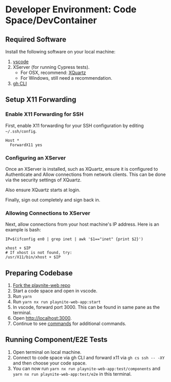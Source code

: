 # Developer Environment: Code Space/DevContainer

## Required Software

Install the following software on your local machine:

1. [vscode](https://code.visualstudio.com/Download)
2. XServer (for running Cypress tests).
   - For OSX, recommend: [XQuartz](https://www.bing.com/ck/a?!&&p=c21da4f99329c03fJmltdHM9MTcxODg0MTYwMCZpZ3VpZD0zOTJjZTBlOC1iMzRjLTY3Y2MtMDU4NC1mM2NkYjI2MDY2NjUmaW5zaWQ9NTIyNw&ptn=3&ver=2&hsh=3&fclid=392ce0e8-b34c-67cc-0584-f3cdb2606665&psq=xquartz+&u=a1aHR0cHM6Ly93d3cueHF1YXJ0ei5vcmcv&ntb=1)
   - For Windows, still need a recommendation.
3. [gh CLI](https://github.com/cli/cli)

## Setup X11 Forwarding

### Enable X11 Forwarding for SSH

First, enable X11 forwarding for your SSH configuration by editing `~/.ssh/config`.

```ssh_config
Host *
  ForwardX11 yes
```

### Configuring an XServer

Once an XServer is installed, such as XQuartz, ensure it is configured to Authenticate and Allow connections from network clients. This can be done via the security settings of XQuartz.

Also ensure XQuartz starts at login.

Finally, sign out completely and sign back in.

### Allowing Connections to XServer

Next, allow connections from your host machine's IP address. Here is an example is bash:

```shell
IP=$(ifconfig en0 | grep inet | awk '$1=="inet" {print $2}')

xhost + $IP
# If xhost is not found, try:
/usr/X11/bin/xhost + $IP
```

## Preparing Codebase

1. [Fork the playnite-web repo](https://github.com/andrew-codes/playnite-web/fork)
2. Start a code space and open in vscode.
3. Run `yarn`
4. Run `yarn nx run playnite-web-app:start`
5. In vscode, forward port 3000. This can be found in same pane as the terminal.
6. Open [http://localhost:3000](http://localhost:3000).
7. Continue to see [commands](./index.md#running-playnite-web) for additional commands.

## Running Component/E2E Tests

1. Open terminal on local machine.
2. Connect to code space via gh CLI and forward x11 via `gh cs ssh -- -XY` and then choose your code space.
3. You can now run `yarn nx run playnite-web-app:test/components` and `yarn nx run playnite-web-app:test/e2e` in this terminal.
